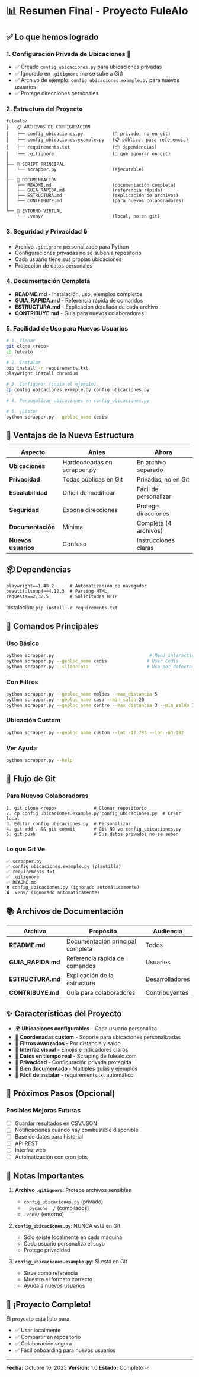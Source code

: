 # 📊 Resumen Final - Proyecto FuleAlo

## ✅ Lo que hemos logrado

### 1. **Configuración Privada de Ubicaciones** 🔐
- ✅ Creado `config_ubicaciones.py` para ubicaciones privadas
- ✅ Ignorado en `.gitignore` (no se sube a Git)
- ✅ Archivo de ejemplo: `config_ubicaciones.example.py` para nuevos usuarios
- ✅ Protege direcciones personales

### 2. **Estructura del Proyecto**
```
fulealo/
├── 📋 ARCHIVOS DE CONFIGURACIÓN
│   ├── config_ubicaciones.py           (🔐 privado, no en git)
│   ├── config_ubicaciones.example.py   (📋 público, para referencia)
│   ├── requirements.txt                (📦 dependencias)
│   └── .gitignore                      (🚫 qué ignorar en git)
│
├── 🚀 SCRIPT PRINCIPAL
│   └── scrapper.py                     (ejecutable)
│
├── 📖 DOCUMENTACIÓN
│   ├── README.md                       (documentación completa)
│   ├── GUIA_RAPIDA.md                  (referencia rápida)
│   ├── ESTRUCTURA.md                   (explicación de archivos)
│   └── CONTRIBUYE.md                   (para nuevos colaboradores)
│
└── 🐍 ENTORNO VIRTUAL
    └── .venv/                          (local, no en git)
```

### 3. **Seguridad y Privacidad** 🔒
- Archivo `.gitignore` personalizado para Python
- Configuraciones privadas no se suben a repositorio
- Cada usuario tiene sus propias ubicaciones
- Protección de datos personales

### 4. **Documentación Completa**
- **README.md** - Instalación, uso, ejemplos completos
- **GUIA_RAPIDA.md** - Referencia rápida de comandos
- **ESTRUCTURA.md** - Explicación detallada de cada archivo
- **CONTRIBUYE.md** - Guía para nuevos colaboradores

### 5. **Facilidad de Uso para Nuevos Usuarios**
```bash
# 1. Clonar
git clone <repo>
cd fulealo

# 2. Instalar
pip install -r requirements.txt
playwright install chromium

# 3. Configurar (copia el ejemplo)
cp config_ubicaciones.example.py config_ubicaciones.py

# 4. Personalizar ubicaciones en config_ubicaciones.py

# 5. ¡Listo!
python scrapper.py --geoloc_name cedis
```

## 🎯 Ventajas de la Nueva Estructura

| Aspecto | Antes | Ahora |
|--------|--------|-------|
| **Ubicaciones** | Hardcodeadas en scrapper.py | En archivo separado |
| **Privacidad** | Todas públicas en Git | Privadas, no en Git |
| **Escalabilidad** | Difícil de modificar | Fácil de personalizar |
| **Seguridad** | Expone direcciones | Protege direcciones |
| **Documentación** | Mínima | Completa (4 archivos) |
| **Nuevos usuarios** | Confuso | Instrucciones claras |

## 📦 Dependencias

```
playwright==1.48.2      # Automatización de navegador
beautifulsoup4==4.12.3  # Parsing HTML
requests==2.32.5        # Solicitudes HTTP
```

Instalación: `pip install -r requirements.txt`

## 🚀 Comandos Principales

### Uso Básico
```bash
python scrapper.py                                    # Menú interactivo
python scrapper.py --geoloc_name cedis               # Usar Cedis
python scrapper.py --silencioso                      # Uso por defecto
```

### Con Filtros
```bash
python scrapper.py --geoloc_name moldes --max_distancia 5
python scrapper.py --geoloc_name casa --min_saldo 20
python scrapper.py --geoloc_name centro --max_distancia 3 --min_saldo 15
```

### Ubicación Custom
```bash
python scrapper.py --geoloc_name custom --lat -17.783 --lon -63.182
```

### Ver Ayuda
```bash
python scrapper.py --help
```

## 🔐 Flujo de Git

### Para Nuevos Colaboradores
```
1. git clone <repo>              # Clonar repositorio
2. cp config_ubicaciones.example.py config_ubicaciones.py  # Crear local
3. Editar config_ubicaciones.py  # Personalizar
4. git add . && git commit       # Git NO ve config_ubicaciones.py
5. git push                      # Sus datos privados no se suben
```

### Lo que Git Ve
```
✅ scrapper.py
✅ config_ubicaciones.example.py (plantilla)
✅ requirements.txt
✅ .gitignore
✅ README.md
❌ config_ubicaciones.py (ignorado automáticamente)
❌ .venv/ (ignorado automáticamente)
```

## 📚 Archivos de Documentación

| Archivo | Propósito | Audiencia |
|---------|----------|-----------|
| **README.md** | Documentación principal completa | Todos |
| **GUIA_RAPIDA.md** | Referencia rápida de comandos | Usuarios |
| **ESTRUCTURA.md** | Explicación de la estructura | Desarrolladores |
| **CONTRIBUYE.md** | Guía para colaboradores | Contribuyentes |

## ✨ Características del Proyecto

- 🌍 **Ubicaciones configurables** - Cada usuario personaliza
- 📍 **Coordenadas custom** - Soporte para ubicaciones personalizadas
- 📏 **Filtros avanzados** - Por distancia y saldo
- 🎨 **Interfaz visual** - Emojis e indicadores claros
- 🔄 **Datos en tiempo real** - Scraping de fulealo.com
- 🔐 **Privacidad** - Configuración privada protegida
- 📖 **Bien documentado** - Múltiples guías y ejemplos
- 🚀 **Fácil de instalar** - requirements.txt automático

## 🎯 Próximos Pasos (Opcional)

### Posibles Mejoras Futuras
- [ ] Guardar resultados en CSV/JSON
- [ ] Notificaciones cuando hay combustible disponible
- [ ] Base de datos para historial
- [ ] API REST
- [ ] Interfaz web
- [ ] Automatización con cron jobs

## 📝 Notas Importantes

1. **Archivo `.gitignore`**: Protege archivos sensibles
   - `config_ubicaciones.py` (privado)
   - `__pycache__/` (compilados)
   - `.venv/` (entorno)

2. **`config_ubicaciones.py`**: NUNCA está en Git
   - Solo existe localmente en cada máquina
   - Cada usuario personaliza el suyo
   - Protege privacidad

3. **`config_ubicaciones.example.py`**: SÍ está en Git
   - Sirve como referencia
   - Muestra el formato correcto
   - Ayuda a nuevos usuarios

## 🎉 ¡Proyecto Completo!

El proyecto está listo para:
- ✅ Usar localmente
- ✅ Compartir en repositorio
- ✅ Colaboración segura
- ✅ Fácil onboarding para nuevos usuarios

---

**Fecha:** Octubre 16, 2025
**Versión:** 1.0
**Estado:** Completo ✓
